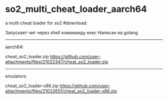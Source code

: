 # so2_multi_cheat_loader_aarch64
a multi cheat loader for so2
#download: 

Запускает чит через shell комаманду exec
Написан на golang


------------------------------------------------------------------------------------------------------
aarch64:

cheat_so2_loader.zip https://github.com/user-attachments/files/21022347/cheat_so2_loader.zip

-------------------------------------------------------------------------------------------------------
emulators:

cheat_so2_loader-x86.zip https://github.com/user-attachments/files/21022651/cheat_so2_loader-x86.zip


